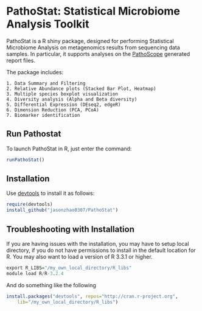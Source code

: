 PathoStat: Statistical Microbiome Analysis Toolkit
==================================================

PathoStat is a R shiny package, designed for performing Statistical Microbiome Analysis on 
metagenomics results from sequencing data samples. In particular, it supports 
analyses on the [PathoScope](https://github.com/PathoScope/PathoScope) generated report files. 

The package includes:

    1. Data Summary and Filtering 
    2. Relative Abundance plots (Stacked Bar Plot, Heatmap)
    3. Multiple species boxplot visualization
    4. Diversity analysis (Alpha and Beta diversity)
    5. Differential Expression (DEseq2, edgeR)
    6. Dimension Reduction (PCA, PCoA)
    7. Biomarker identification
    
## Run Pathostat
To launch PathoStat in R, just enter the command:
```r
runPathoStat()
```



## Installation

Use [devtools](https://github.com/hadley/devtools) to install it as follows:
```r
require(devtools)
install_github("jasonzhao0307/PathoStat")
```


## Troubleshooting with Installation

If you are having issues with the installation, you may have to setup local 
directory, if you do not have permissions to install in the default location 
for R. You may also want to load a version of R 3.3.1 or higher.
```r
export R_LIBS="/my_own_local_directory/R_libs"
module load R/R-3.2.4
```

And do something like the following
```r
install.packages("devtools", repos="http://cran.r-project.org", 
    lib="/my_own_local_directory/R_libs")
```
